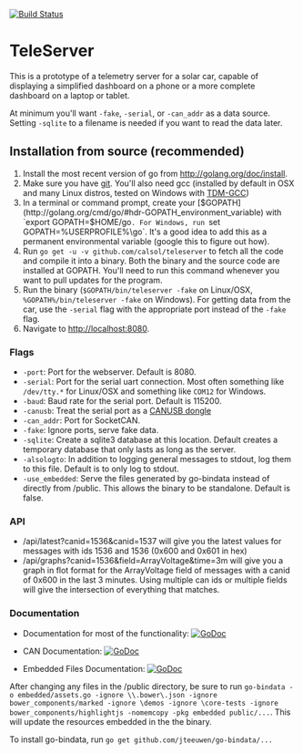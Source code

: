 [![Build Status](https://travis-ci.org/CalSol/teleserver.svg?branch=master)](https://travis-ci.org/CalSol/teleserver)

# TeleServer

This is a prototype of a telemetry server for a solar car, capable of displaying
a simplified dashboard on a phone or a more complete dashboard on a laptop or
tablet.

At minimum you'll want `-fake`, `-serial`, or `-can_addr` as a data source.
Setting `-sqlite` to a filename is needed if you want to read the data later.

## Installation from source (recommended)
1. Install the most recent version of go from http://golang.org/doc/install.
2. Make sure you have [git](http://git-scm.com/). You'll also need gcc (installed by default in OSX and many Linux distros, tested on Windows with [TDM-GCC](http://tdm-gcc.tdragon.net/))
3. In a terminal or command prompt, create your [$GOPATH](http://golang.org/cmd/go/#hdr-GOPATH_environment_variable) with `export GOPATH=$HOME/go`. For Windows, run `set GOPATH=%USERPROFILE%\go`. It's a good idea to add this as a permanent environmental variable (google this to figure out how).
4. Run `go get -u -v github.com/calsol/teleserver` to fetch all the code and compile it into a binary. Both the binary and the source code are installed at GOPATH. You'll need to run this command whenever you want to pull updates for the program.
5. Run the binary (`$GOPATH/bin/teleserver -fake` on Linux/OSX, `%GOPATH%/bin/teleserver -fake` on Windows). For getting data from the car, use the `-serial` flag with the appropriate port instead of the `-fake` flag.
6. Navigate to [http://localhost:8080](http://localhost:8080).

### Flags
* `-port`: Port for the webserver. Default is 8080.
* `-serial`: Port for the serial uart connection. Most often something like `/dev/tty.*` for Linux/OSX and something like `COM12` for Windows.
* `-baud`: Baud rate for the serial port. Default is 115200.
* `-canusb`: Treat the serial port as a [CANUSB dongle](http://www.can232.com/?page_id=16)
* `-can_addr`: Port for SocketCAN.
* `-fake`: Ignore ports, serve fake data.
* `-sqlite`: Create a sqlite3 database at this location. Default creates a
  temporary database that only lasts as long as the server.
* `-alsologto`: In addition to logging general messages to stdout, log them to
  this file. Default is to only log to stdout.
* `-use_embedded`: Serve the files generated by go-bindata instead of directly
  from /public. This allows the binary to be standalone. Default is false.

### API
* /api/latest?canid=1536&canid=1537 will give you the latest values for messages
  with ids 1536 and 1536 (0x600 and 0x601 in hex)
* /api/graphs?canid=1536&field=ArrayVoltage&time=3m will give you a graph in
  flot format for the ArrayVoltage field of messages with a canid of 0x600 in
  the last 3 minutes. Using multiple can ids or multiple fields will give the
  intersection of everything that matches.

### Documentation
* Documentation for most of the functionality: [![GoDoc](https://godoc.org/github.com/CalSol/teleserver/lib?status.png)](https://godoc.org/github.com/CalSol/teleserver/lib)

* CAN Documentation: [![GoDoc](https://godoc.org/github.com/CalSol/teleserver/can?status.png)](https://godoc.org/github.com/CalSol/teleserver/can)

* Embedded Files Documentation: [![GoDoc](https://godoc.org/github.com/CalSol/teleserver/embedded?status.png)](https://godoc.org/github.com/CalSol/teleserver/embedded)

After changing any files in the /public directory, be sure to run
 `go-bindata -o embedded/assets.go -ignore \\.bower\.json -ignore bower_components/marked -ignore \demos -ignore \core-tests -ignore bower_components/highlightjs -nomemcopy -pkg embedded public/...`.
  This will update the resources embedded in the the binary.

To install go-bindata, run `go get github.com/jteeuwen/go-bindata/...`



